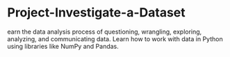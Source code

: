 # Project-Investigate-a-Dataset
earn the data analysis process of questioning, wrangling, exploring, analyzing, and communicating data. Learn how to work with data in Python using libraries like NumPy and Pandas.
